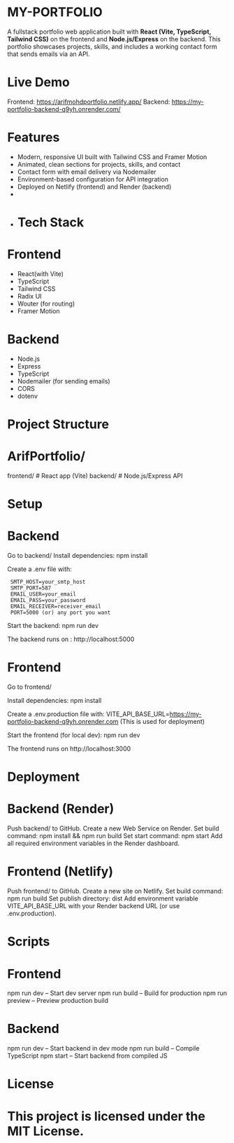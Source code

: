# MY-PORTFOLIO
A fullstack portfolio web application built with **React (Vite, TypeScript, Tailwind CSS)** on the frontend and **Node.js/Express** on the backend. This portfolio showcases projects, skills, and includes a working contact form that sends emails via an API.

# Live Demo
Frontend: https://arifmohdportfolio.netlify.app/
Backend: https://my-portfolio-backend-q9yh.onrender.com/

# Features
- Modern, responsive UI built with Tailwind CSS and Framer Motion
- Animated, clean sections for projects, skills, and contact
- Contact form with email delivery via Nodemailer
- Environment-based configuration for API integration
- Deployed on Netlify (frontend) and Render (backend)
-
- # Tech Stack

# Frontend
- React(with Vite)
- TypeScript
- Tailwind CSS
- Radix UI
- Wouter (for routing)
- Framer Motion
# Backend
- Node.js
- Express
- TypeScript
- Nodemailer (for sending emails)
- CORS
- dotenv

# Project Structure

# ArifPortfolio/
  frontend/   # React app (Vite)
  backend/    # Node.js/Express API

# Setup
#  Backend
Go to backend/
Install dependencies:
   npm install

Create a .env file with:

     SMTP_HOST=your_smtp_host
     SMTP_PORT=587
     EMAIL_USER=your_email
     EMAIL_PASS=your_password
     EMAIL_RECEIVER=receiver_email
     PORT=5000 (or) any port you want 
   
Start the backend:
   npm run dev

The backend runs on : http://localhost:5000

# Frontend
Go to frontend/

Install dependencies:
   npm install
  
Create a .env.production file with:
   VITE_API_BASE_URL=https://my-portfolio-backend-q9yh.onrender.com  (This is used for deployment)

Start the frontend (for local dev):
 npm run dev

The frontend runs on http://localhost:3000

# Deployment
# Backend (Render)
  Push backend/ to GitHub.
  Create a new Web Service on Render.
  Set build command: npm install && npm run build
  Set start command: npm start
  Add all required environment variables in the Render dashboard.
  
# Frontend (Netlify)
  Push frontend/ to GitHub.
  Create a new site on Netlify.
  Set build command: npm run build
  Set publish directory: dist
  Add environment variable VITE_API_BASE_URL with your Render backend URL (or use .env.production).

# Scripts
# Frontend
  npm run dev – Start dev server
  npm run build – Build for production
  npm run preview – Preview production build
# Backend
  npm run dev – Start backend in dev mode
  npm run build – Compile TypeScript
  npm start – Start backend from compiled JS

  

# License
# This project is licensed under the MIT License.

  
